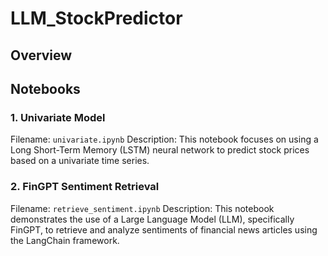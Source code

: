 # LLM_StockPredictor
## Overview

## Notebooks
### 1. Univariate Model
Filename: `univariate.ipynb`
Description: This notebook focuses on using a Long Short-Term Memory (LSTM) neural network to predict stock prices based on a univariate time series.

### 2. FinGPT Sentiment Retrieval
Filename: `retrieve_sentiment.ipynb`
Description: This notebook demonstrates the use of a Large Language Model (LLM), specifically FinGPT, to retrieve and analyze sentiments of financial news articles using the LangChain framework.
